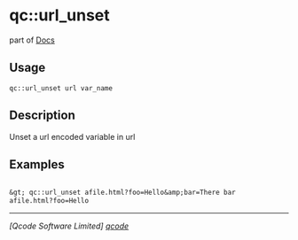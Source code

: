qc::url_unset
=============

part of [Docs](.)

Usage
-----
`
        qc::url_unset url var_name
    `

Description
-----------
Unset a url encoded variable in url

Examples
--------
```tcl

&gt; qc::url_unset afile.html?foo=Hello&amp;bar=There bar
afile.html?foo=Hello
```

----------------------------------
*[Qcode Software Limited] [qcode]*

[qcode]: www.qcode.co.uk "Qcode Software"